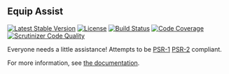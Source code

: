## Equip Assist

[![Latest Stable Version](https://img.shields.io/packagist/v/equip/assist.svg)](https://packagist.org/packages/equip/assist)
[![License](https://img.shields.io/packagist/l/equip/assist.svg)](https://github.com/equip/assist/blob/master/LICENSE)
[![Build Status](https://travis-ci.org/equip/assist.svg)](https://travis-ci.org/equip/assist)
[![Code Coverage](https://scrutinizer-ci.com/g/equip/assist/badges/coverage.png?b=master)](https://scrutinizer-ci.com/g/equip/assist/?branch=master)
[![Scrutinizer Code Quality](https://scrutinizer-ci.com/g/equip/assist/badges/quality-score.png?b=master)](https://scrutinizer-ci.com/g/equip/assist/?branch=master)

Everyone needs a little assistance! Attempts to be [PSR-1](http://www.php-fig.org/psr/psr-1/)
[PSR-2](http://www.php-fig.org/psr/psr-2/) compliant.

For more information, see [the documentation](http://equipframework.readthedocs.org/en/latest/assist).
